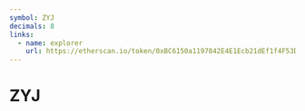 ```yaml
---
symbol: ZYJ
decimals: 8
links:
  - name: explorer
    url: https://etherscan.io/token/0xBC6150a1197842E4E1Ecb21dEf1f4F53Da609BBb
---
```


# ZYJ
